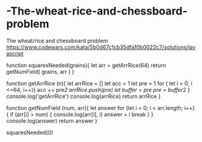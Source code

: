 # -The-wheat-rice-and-chessboard-problem
 The wheat/rice and chessboard problem
 https://www.codewars.com/kata/5b0d67c1cb35dfa10b0022c7/solutions/javascript
 
 function squaresNeeded(grains){
    let arr = getArrRice(64)
    return  getNumField( grains, arr )
}

function getArrRice (n){
    let arrRice = []
    let acc = 1
    let pre = 1
    for ( let i = 0; i <=64; i++){
        acc += pre*2
        arrRice.push(pre)
        let buffer = pre
        pre = buffer*2
    }
    console.log('getArrRice')
    console.log(arrRice)
    return arrRice
}

function getNumField (num, arr){
    let answer
    for (let i = 0; i < arr.length; i++) {
        if (arr[i] > num) {
            console.log(arr[i], i)
            answer = i
            break
        }
    }
    console.log(answer)
    return answer
}

squaresNeeded(0)
